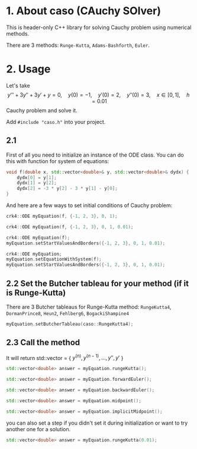 # 1. About caso (CAuchy SOlver)
This is header-only C++ library for solving Cauchy problem using numerical methods.

There are 3 methods: ```Runge-Kutta```, ```Adams-Bashforth```, ```Euler```.
# 2. Usage
Let's take $$y''' + 3y'' + 3y' + y = 0, \quad y(0) = -1, \quad y'(0) = 2, \quad y''(0) = 3, \quad x \in [0, 1], \quad h = 0.01$$ Cauchy problem and solve it.

Add ```#include "caso.h"``` into your project.

## 2.1 
First of all you need to initialize an instance of the ODE class.
You can do this with function for system of equations:
```Cpp
void f(double x, std::vector<double>& y, std::vector<double>& dydx) {
    dydx[0] = y[1];
    dydx[1] = y[2];
    dydx[2] = -3 * y[2] - 3 * y[1] - y[0];
}
```
And here are a few ways to set initial conditions of Cauchy problem:
```Cpp
crk4::ODE myEquation(f, {-1, 2, 3}, 0, 1);
```
```Cpp
crk4::ODE myEquation(f, {-1, 2, 3}, 0, 1, 0.01);
```
```Cpp
crk4::ODE myEquation(f);
myEquation.setStartValuesAndBorders({-1, 2, 3}, 0, 1, 0.01);
```
```Cpp
crk4::ODE myEquation;
myEquation.setEquationWithSystem(f);
myEquation.setStartValuesAndBorders({-1, 2, 3}, 0, 1, 0.01);
```

## 2.2 Set the Butcher tableau for your method (if it is Runge-Kutta)
There are 3 Butcher tableaus for Runge-Kutta method:
```RungeKutta4```,
```DormanPrince8```,
```Heun2```,
```Fehlberg6```,
```BogackiShampine4```
```Cpp
myEquation.setButcherTableau(caso::RungeKutta4);
```

## 2.3 Call the method
It will return std::vector<double> = { $y^{(n)}, y^{(n-1)},..., y'', y'$ }
```Cpp
std::vector<double> answer = myEquation.rungeKutta();
```
```Cpp
std::vector<double> answer = myEquation.forwardEuler();
```
```Cpp
std::vector<double> answer = myEquation.backwardEuler();
```
```Cpp
std::vector<double> answer = myEquation.midpoint();
```
```Cpp
std::vector<double> answer = myEquation.implicitMidpoint();
```
you can also set a step if you didn't set it during initialization or want to try another one for a solution.
```Cpp
std::vector<double> answer = myEquation.rungeKutta(0.01);
```